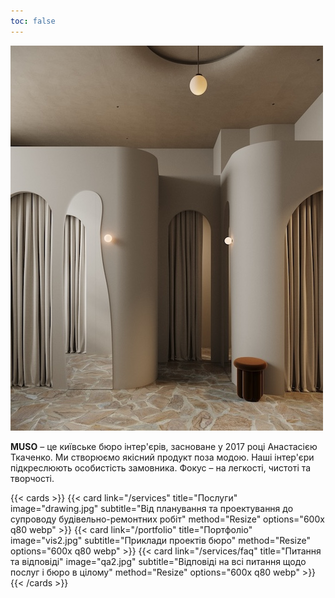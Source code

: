 ```yaml
---
toc: false
---
```


![muso](muso-story.jpg)

**MUSO** – це київське бюро інтер'єрів, засноване у 2017 році Анастасією Ткаченко. Ми створюємо якісний продукт поза модою. Наші інтер'єри підкреслюють особистість замовника. Фокус – на легкості, чистоті та творчості.

{{< cards >}}
  {{< card link="/services" title="Послуги" image="drawing.jpg" subtitle="Від планування та проектування до супроводу будівельно-ремонтних робіт" method="Resize" options="600x q80 webp" >}}
  {{< card link="/portfolio" title="Портфоліо" image="vis2.jpg" subtitle="Приклади проектів бюро" method="Resize" options="600x q80 webp" >}}
  {{< card link="/services/faq" title="Питання та відповіді" image="qa2.jpg" subtitle="Відповіді на всі питання щодо послуг і бюро в цілому" method="Resize" options="600x q80 webp" >}}
{{< /cards >}}